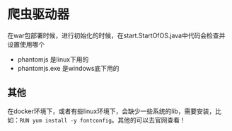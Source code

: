 # 爬虫驱动器

在war包部署时候，进行初始化的时候，在start.StartOfOS.java中代码会检查并设置使用哪个

- phantomjs 是linux下用的
- phantomjs.exe 是windows底下用的

## 其他

在docker环境下，或者有些linux环境下，会缺少一些系统的lib，需要安装，比如：`RUN yum install -y fontconfig`。其他的可以去官网查看！
